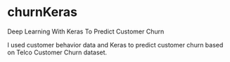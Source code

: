 # churnKeras
Deep Learning With Keras To Predict Customer Churn

I used customer behavior data and Keras to predict customer churn based on Telco Customer Churn dataset.


